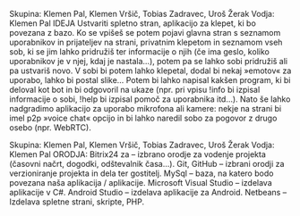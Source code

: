 Skupina: Klemen Pal, Klemen Vršič, Tobias Zadravec, Uroš Žerak
Vodja: Klemen Pal
IDEJA
Ustvariti spletno stran, aplikacijo za klepet, ki bo povezana z bazo. Ko se vpišeš se potem pojavi glavna stran s seznamom uporabnikov in prijateljev na strani, privatnim klepetom in seznamom vseh sob, ki se jim lahko pridružiš ter informacije o njih (če ima geslo, koliko uporabnikov je v njej, kdaj je nastala…), potem pa se lahko sobi pridružiš ali pa ustvariš novo. V sobi bi potem lahko klepetal, dodal bi nekaj »emotov« za uporabo, lahko bi postal slike… Potem bi lahko napisal kakšen program, ki bi deloval kot bot in bi odgovoril na ukaze (npr. pri vpisu !info bi izpisal informacije o sobi, !help bi izpisal pomoč za uporabnika itd…). Nato še lahko nadgradimo aplikacijo za uporabo mikrofona ali kamere: nekje na strani bi imel p2p »voice chat« opcijo in bi lahko naredil sobo za pogovor z drugo osebo (npr. WebRTC).


Skupina: Klemen Pal, Klemen Vršič, Tobias Zadravec, Uroš Žerak
Vodja: Klemen Pal
ORODJA:
Bitrix24 za – izbrano orodje za vodenje projekta (časovni načrt, dogodki, odštevalnik časa…). 
Git, GitHub – izbrani orodji za verzioniranje projekta in dela ter gostitelj.
MySql – baza, na katero bodo povezana naša aplikacija / aplikacije.
Microsoft Visual Studio – izdelava aplikacije v C#.
Android Studio – izdelava aplikacije za Android.
Netbeans – Izdelava spletne strani, skripte, PHP.
